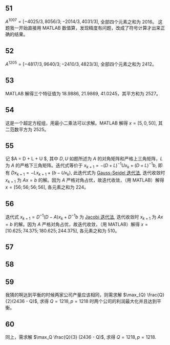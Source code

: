 ## 51

$A^{1007} = [-4025/3, 8056/3; -2014/3, 4031/3]$, 全部四个元素之和为 2016。 这题我一开始直接用 MATLAB 数值算，发现精度有问题，改成了符号计算才出来正确的结果。

## 52

$A^{1205} = [-4817/3, 9640/3; -2410/3, 4823/3]$, 全部四个元素之和为 2412。

## 53

MATLAB 解得三个特征值为 18.9886, 21.9869, 41.0245，其平方和为 2527。

## 54

这是一个超定方程组，用最小二乘法可以求解。MATLAB 解得 $x = [5, 0, 50]$, 其二范数平方为 2525。

## 55

记 $A = D + L + U $, 其中 $D, U$ 如题所述为 $A$ 的对角矩阵和严格上三角矩阵，$L$ 为 $A$ 的严格下三角矩阵。迭代式等价于 $x_{k+1} = -(D + L)^{-1}U x_{k} + (D + L)^{-1}b$, 即有 $D x_{k+1} =  -Lx_{k+1} + (b - Ux_{k})$, 此迭代式为 [Gauss-Seidel 迭代法](https://zh.wikipedia.org/zh-hans/高斯-赛德尔迭代), 迭代收敛时 $x_{k+1}$ 为 $Ax = b$ 的解。因为 $A$ 严格对角占优，故迭代收敛，（用 MATLAB）解得 $x = [56; 56; 56; 56]$, 各元素之和为 224。

## 56

迭代式 $x_{k+1} = D^{-1} (D-A) x_{k} + D^{-1} b$ 为 [Jacobi 迭代法](https://zh.wikipedia.org/wiki/雅可比法), 迭代收敛时 $x_{k+1}$ 为 $Ax = b$ 的解。因为 $A$ 严格对角占优，故迭代收敛，（用 MATLAB）解得 $x = [10.625; 74.375; 180.625; 244.375]$, 各元素之和为 510。

## 57

## 58

## 59

我猜的啊达到平衡的时候两家公司产量应该相同，则需求解 $\max_{Q} \frac{Q}{2}(2436 - Q)$, 求得 $Q = 1218, p = 1218$ 时两个公司的利润最大化并且达到平衡。

## 60

同上，需求解 $\max_Q \frac{Q}{3} (2436 - Q)$, 求得 $Q=1218, p=1218$. 